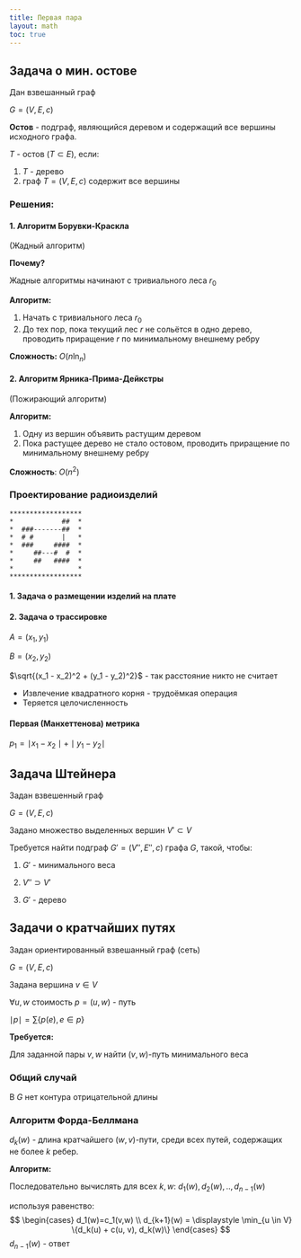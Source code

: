 ```yaml
---
title: Первая пара
layout: math
toc: true
---
```


## Задача о мин. остове

Дан взвешанный граф

$G = (V, E, c)$

**Остов** - подграф, являющийся деревом и содержащий все вершины исходного графа.

$T$ - остов ($T \subset E$), если:

1. $T$ - дерево
2. граф $T = (V, E, c)$ содержит все вершины



### Решения:

#### 1. Алгоритм Борувки-Краскла

(Жадный алгоритм)

**Почему?**

Жадные алгоритмы начинают с тривиального леса $r_0$

**Алгоритм:**

1. Начать с тривиального леса $r_0$
2. До тех пор, пока текущий лес $r$ не сольётся в одно дерево, проводить приращение $r$ по минимальному внешнему ребру

**Сложность:**  $O(n\ln_{n})$



#### 2. Алгоритм Ярника-Прима-Дейкстры

(Пожирающий алгоритм)

**Алгоритм:**

1. Одну из вершин объявить растущим деревом
2. Пока растущее дерево не стало остовом, проводить приращение по минимальному внешнему ребру

**Сложность**: $O(n^{2})$



### Проектирование радиоизделий

```
******************
*            ##  *
*  ###-------##  *
*  # #       |   *
*  ###     ####  *
*     ##---#  #  *
*     ##   ####  *
*                *
******************
```



#### 1. Задача о размещении изделий на плате

#### 2. Задача о трассировке

$A = (x_1, y_1)$

$B = (x_2, y_2)$

$\sqrt{(x_1 - x_2)^2 + (y_1 - y_2)^2}$ - так расстояние никто не считает

* Извлечение квадратного корня - трудоёмкая операция
* Теряется целочисленность



#### Первая (Манхеттенова) метрика

$p_1 = \mid x_1 - x_2\mid + \mid y_1 - y_2\mid$



## Задача Штейнера

Задан взвешенный граф

$G = (V, E, c)$

Задано множество выделенных вершин $V' \subset V​$

Требуется найти подграф $G' = (V'', E'', c)$ графа $G$, такой, чтобы:

1. $G'$ - минимального веса
2. $V'' \supset V'$

3. $G'​$ - дерево



## Задачи о кратчайших путях

Задан ориентированный взвешанный граф (сеть)

$G = (V, E, c)$

Задана вершина $v \in V$

$\forall u, w$ стоимость $p = (u, w)$ - путь

$\mid p\mid = \sum \{p(e), e \in p\}$

**Требуется:**

Для заданной пары $v,w​$ найти $(v, w)​$-путь минимального веса



### Общий случай

В $G$ нет контура отрицательной длины



### Алгоритм Форда-Беллмана

$d_k(w)$ - длина кратчайшего $(w, v)$-пути, среди всех путей, содержащих не более $k$ ребер.

**Алгоритм:**

Последовательно вычислять для всех $k, w$: $d_1(w), d_2(w), .., d_{n-1}(w)$

используя равенство:
$$
\begin{cases}
d_1(w)=c_1(v,w) \\ 
d_{k+1}(w) = \displaystyle \min_{u \in V} \{d_k(u) + c(u, v), d_k(w)\} 
\end{cases}
$$
$d_{n-1}(w)$ - ответ